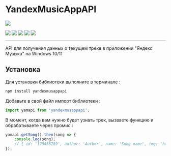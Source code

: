 # YandexMusicAppAPI
![](https://i.imgur.com/C6iDHFI.png)

![](https://img.shields.io/github/stars/MIMBOL228/YandexMusicAppAPI.svg) 
![](https://img.shields.io/github/forks/MIMBOL228/YandexMusicAppAPI.svg) 
![](https://img.shields.io/github/tag/MIMBOL228/YandexMusicAppAPI.svg) 
![](https://img.shields.io/github/release/MIMBOL228/YandexMusicAppAPI.svg) 
![](https://img.shields.io/github/issues/MIMBOL228/YandexMusicAppAPI.svg)

---
API для получения данных о текущем треке в приложении "Яндекс Музыка" на Windows 10/11

## Установка
Для установки библиотеки выполните в терминале :

```sh
npm install yandexmusappapi
```

Добавьте в свой файл импорт библиотеки :
```js
import yamapi from 'yandexmusappapi';
```

В момент, когда вам нужно будет узнать трек, вызваете функцию и обрабатываете через промис :
```js
yamapi.getSong().then(song => {
    console.log(song);
    // { id: '123456789', author: 'Author', name: 'Song name', img: 'https://avatars.yandex.net/get-music-content/123456789/123456789.200x200' }
});
```